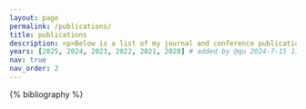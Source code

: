 ```yaml
---
layout: page
permalink: /publications/
title: publications
description: <p>Below is a list of my journal and conference publications and preprints in reverse chronological order. You can also check out my <a href='https://scholar.google.com/citations?user=uXUDoVYAAAAJ&hl'>Google Scholar profile</a>. </p>
years: [2025, 2024, 2023, 2022, 2021, 2020] # added by @qu 2024-7-15 11:18:43 
nav: true
nav_order: 2
---
```


<!-- _pages/publications.md -->



<div class="publications">

{% bibliography %}

</div>
